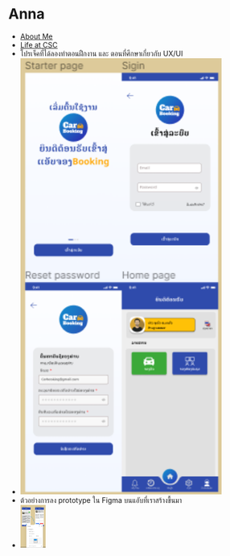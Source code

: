 # Anna

+ [About Me](Anna)
+ [Life at CSC](CSC)
+ โปรเจ็คที่ได้ลองทำตอนฝืกงาน และ ตอนที่ศึกษาเกี่ยวกับ UX/UI
 + <img src='/Photos/na.png' width='400'>
 + ต้วอย่างการลง prototype ใน Figma บนแอับที่เราสร้างขื้นมา
 + <img src='/Photos/bookig.png' width='50'>